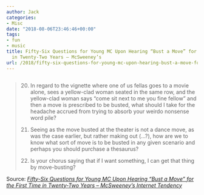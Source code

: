 ```yaml
---
author: Jack
categories:
- Misc
date: "2018-08-06T23:46:46+00:00"
tags:
- fun
- music
title: Fifty-Six Questions for Young MC Upon Hearing “Bust a Move” for the First Time
  in Twenty-Two Years – McSweeney’s
url: /2018/fifty-six-questions-for-young-mc-upon-hearing-bust-a-move-for-the-first-time-in-twenty-two-years-mcsweeneys/
---
```

[<img class="alignnone size-full" src="/img/2018/08/Young-MC-300x204.jpg" alt="" />][1]

> 20. In regard to the vignette where one of us fellas goes to a movie alone, sees a yellow-clad woman seated in the same row, and the yellow-clad woman says “come sit next to me you fine fellow” and then a move is prescribed to be busted, what should I take for the headache accrued from trying to absorb your weirdo nonsense word pile?
> 
> 21. Seeing as the move busted at the theater is not a dance move, as was the case earlier, but rather making out (…?), how are we to know what sort of move is to be busted in any given scenario and perhaps you should purchase a thesaurus?
> 
> 22. Is your chorus saying that if I want something, I can get that thing by move-busting?

Source: _[Fifty-Six Questions for Young MC Upon Hearing “Bust a Move” for the First Time in Twenty-Two Years &#8211; McSweeney’s Internet Tendency][1]_

 [1]: https://www.mcsweeneys.net/articles/fifty-six-questions-for-young-mc-upon-hearing-bust-a-move-for-the-first-time-in-twenty-two-years